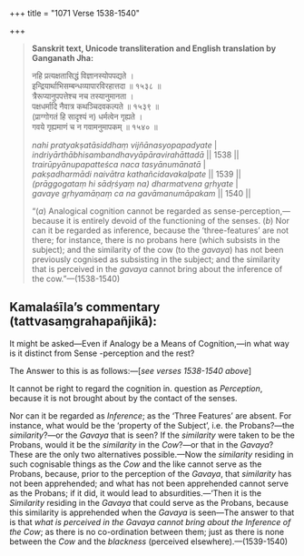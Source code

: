 +++
title = "1071 Verse 1538-1540"

+++
> **Sanskrit text, Unicode transliteration and English translation by Ganganath Jha:** 
>
> नहि प्रत्यक्षतासिद्धं विज्ञानस्योपपद्यते ।  
> इन्द्रियार्थाभिसम्बन्धव्यापारविरहात्तदा ॥ १५३८ ॥  
> त्रैरूप्यानुपपत्तेश्च नच तस्यानुमानता ।  
> पक्षधर्मादि नैवात्र कथञ्चिदवकल्पते ॥ १५३९ ॥  
> (प्राग्गोगतं हि सादृश्यं न) धर्मत्वेन गृह्यते ।  
> गवये गृह्यमाणं च न गवामनुमापकम् ॥ १५४० ॥ 
>
> *nahi pratyakṣatāsiddhaṃ vijñānasyopapadyate* \|  
> *indriyārthābhisambandhavyāpāravirahāttadā* \|\| 1538 \|\|  
> *trairūpyānupapatteśca naca tasyānumānatā* \|  
> *pakṣadharmādi naivātra kathañcidavakalpate* \|\| 1539 \|\|  
> *(prāggogataṃ hi sādṛśyaṃ na) dharmatvena gṛhyate* \|  
> *gavaye gṛhyamāṇaṃ ca na gavāmanumāpakam* \|\| 1540 \|\| 
>
> “(*a*) Analogical cognition cannot be regarded as sense-perception,—because it is entirely devoid of the functioning of the senses. (*b*) Nor can it be regarded as inference, because the ‘three-features’ are not there; for instance, there is no probans here (which subsists in the subject); and the similarity of the cow (to the *gavaya*) has not been previously cognised as subsisting in the subject; and the similarity that is perceived in the *gavaya* cannot bring about the inference of the cow.”—(1538-1540)



## Kamalaśīla’s commentary (tattvasaṃgrahapañjikā):

It might be asked—Even if Analogy be a Means of Cognition,—in what way is it distinct from Sense -perception and the rest?

The Answer to this is as follows:—[*see verses 1538-1540 above*]

It cannot be right to regard the cognition in. question as *Perception*, because it is not brought about by the contact of the senses.

Nor can it be regarded as *Inference*; as the ‘Three Features’ are absent. For instance, what would be the ‘property of the Subject’, i.e. the Probans?—the *similarity*?—or the *Gavaya* that is seen? If the *similarity* were taken to be the Probans, would it be the *similarity* in the *Cow*?—or that in the *Gavaya*? These are the only two alternatives possible.—Now the *similarity* residing in such cognisable things as the *Cow* and the like cannot serve as the Probans, because, prior to the perception of the *Gavaya*, that *similarity* has not been apprehended; and what has not been apprehended cannot serve as the Probans; if it did, it would lead to absurdities.—‘Then it is the *Similarity* residing in the *Gavaya* that could serve as the Probans, because this similarity is apprehended when the *Gavaya* is seen—The answer to that is that *what is perceived in the Gavaya cannot bring about the Inference of the Cow*; as there is no co-ordination between them; just as there is none between the *Cow* and the *blackness* (perceived elsewhere).—(1539-1540)


